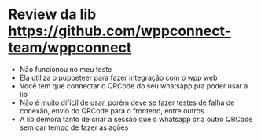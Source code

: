 # Review da lib https://github.com/wppconnect-team/wppconnect

- Não funcionou no meu teste
- Ela utiliza o puppeteer para fazer integração com o wpp web
- Você tem que connectar o QRCode do seu whatsapp pra poder usar a lib
- Não é muito difícil de usar, porém deve se fazer testes de falha de conexão, envio do QRCode para o frontend, entre outros
- A lib demora tanto de criar a sessão que o whatsapp cria outro QRCode sem dar tempo de fazer as ações